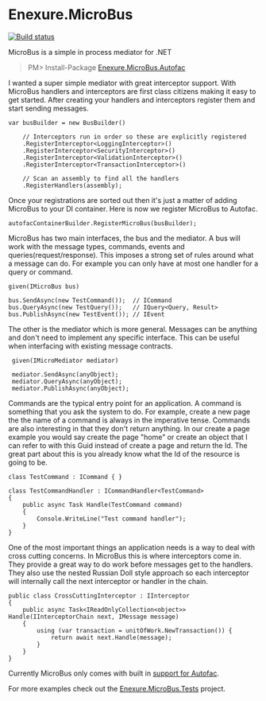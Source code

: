 Enexure.MicroBus
=================
[![Build status](https://ci.appveyor.com/api/projects/status/nwb1ebtfxiedyput/branch/master?svg=true)](https://ci.appveyor.com/project/Daniel45729/enexure-microbus/branch/master)

MicroBus is a simple in process mediator for .NET

> PM> Install-Package [Enexure.MicroBus.Autofac](https://www.nuget.org/packages/Enexure.MicroBus.Autofac/)

I wanted a super simple mediator with great interceptor support. With MicroBus handlers and interceptors are first class citizens making it easy to get started. After creating your handlers and interceptors register them and start sending messages.

    var busBuilder = new BusBuilder()
        
        // Interceptors run in order so these are explicitly registered
        .RegisterInterceptor<LoggingInterceptor>()
        .RegisterInterceptor<SecurityInterceptor>()
        .RegisterInterceptor<ValidationInterceptor>()
        .RegisterInterceptor<TransactionInterceptor>()
        
        // Scan an assembly to find all the handlers
        .RegisterHandlers(assembly);

Once your registrations are sorted out then it's just a matter of adding MicroBus to your DI container. Here is now we register MicroBus to Autofac.

    autofacContainerBuilder.RegisterMicroBus(busBuilder);

MicroBus has two main interfaces, the bus and the mediator. A bus will work with the message types, commands, events and queries(request/response). This imposes a strong set of rules around what a message can do. For example you can only have at most one handler for a query or command.

    given(IMicroBus bus)
    
    bus.SendAsync(new TestCommand());  // ICommand
    bus.QueryAsync(new TestQuery());   // IQuery<Query, Result>
    bus.PublishAsync(new TestEvent()); // IEvent

The other is the mediator which is more general. Messages can be anything and don't need to implement any specific interface. This can be useful when interfacing with existing message contracts.

     given(IMicroMediator mediator)
     
     mediator.SendAsync(anyObject);
     mediator.QueryAsync(anyObject);
     mediator.PublishAsync(anyObject);

Commands are the typical entry point for an application. A command is something that you ask the system to do. For example, create a new page the the name of a command is always in the imperative tense. Commands are also interesting in that they don't return anything. In our create a page example you would say create the page "home" or create an object that I can refer to with this Guid instead of create a page and return the Id. The great part about this is you already know what the Id of the resource is going to be.

    class TestCommand : ICommand { }
    
    class TestCommandHandler : ICommandHandler<TestCommand>
    {
        public async Task Handle(TestCommand command)
        {
            Console.WriteLine("Test command handler");
        }
    }

One of the most important things an application needs is a way to deal with cross cutting concerns. In MicroBus this is where interceptors come in. They provide a great way to do work before messages get to the handlers. They also use the nested Russian Doll style approach so each interceptor will internally call the next interceptor or handler in the chain. 

    public class CrossCuttingInterceptor : IInterceptor
    {
        public async Task<IReadOnlyCollection<object>> Handle(IInterceptorChain next, IMessage message)
        {
            using (var transaction = unitOfWork.NewTransaction()) {
                return await next.Handle(message);
            }
        }
    }

Currently MicroBus only comes with built in [support for Autofac](https://www.nuget.org/packages/Enexure.MicroBus.Autofac/).

For more examples check out the [Enexure.MicroBus.Tests](https://github.com/Lavinski/Enexure.MicroBus/tree/master/src/Enexure.MicroBus.Tests) project.

    
